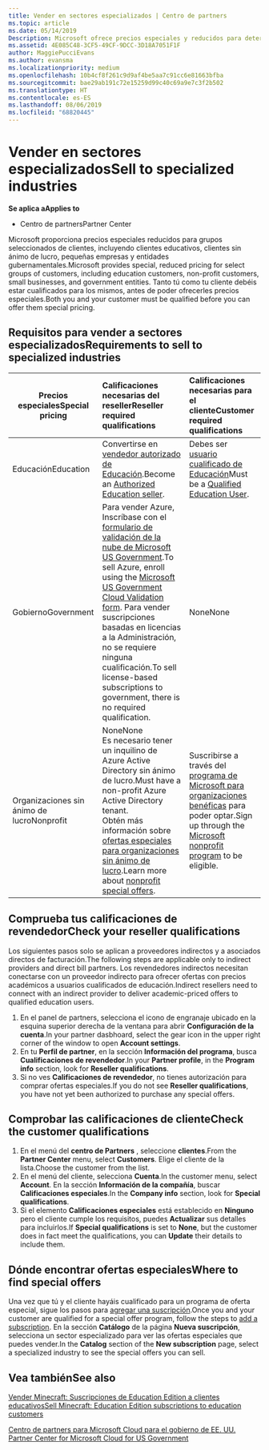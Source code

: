 ```yaml
---
title: Vender en sectores especializados | Centro de partners
ms.topic: article
ms.date: 05/14/2019
Description: Microsoft ofrece precios especiales y reducidos para determinados grupos de clientes, incluidos clientes de educación, clientes sin ánimo de lucro y usuarios de la administración pública.
ms.assetid: 4E085C48-3CF5-49CF-9DCC-3D18A7051F1F
author: MaggiePucciEvans
ms.author: evansma
ms.localizationpriority: medium
ms.openlocfilehash: 10b4cf8f261c9d9af4be5aa7c91cc6e81663bfba
ms.sourcegitcommit: bae29ab191c72e15259d99c40c69a9e7c3f2b502
ms.translationtype: HT
ms.contentlocale: es-ES
ms.lasthandoff: 08/06/2019
ms.locfileid: "68820445"
---
```

# <a name="sell-to-specialized-industries"></a><span data-ttu-id="8aa7f-103">Vender en sectores especializados</span><span class="sxs-lookup"><span data-stu-id="8aa7f-103">Sell to specialized industries</span></span>

<span data-ttu-id="8aa7f-104">**Se aplica a**</span><span class="sxs-lookup"><span data-stu-id="8aa7f-104">**Applies to**</span></span>

-  <span data-ttu-id="8aa7f-105">Centro de partners</span><span class="sxs-lookup"><span data-stu-id="8aa7f-105">Partner Center</span></span>

<span data-ttu-id="8aa7f-106">Microsoft proporciona precios especiales reducidos para grupos seleccionados de clientes, incluyendo clientes educativos, clientes sin ánimo de lucro, pequeñas empresas y entidades gubernamentales.</span><span class="sxs-lookup"><span data-stu-id="8aa7f-106">Microsoft provides special, reduced pricing for select groups of customers, including education customers, non-profit customers, small businesses, and government entities.</span></span> <span data-ttu-id="8aa7f-107">Tanto tú como tu cliente debéis estar cualificados para los mismos, antes de poder ofrecerles precios especiales.</span><span class="sxs-lookup"><span data-stu-id="8aa7f-107">Both you and your customer must be qualified before you can offer them special pricing.</span></span> 

## <a name="requirements-to-sell-to-specialized-industries"></a><span data-ttu-id="8aa7f-108">Requisitos para vender a sectores especializados</span><span class="sxs-lookup"><span data-stu-id="8aa7f-108">Requirements to sell to specialized industries</span></span>

|<span data-ttu-id="8aa7f-109">**Precios especiales**</span><span class="sxs-lookup"><span data-stu-id="8aa7f-109">**Special pricing**</span></span>   |<span data-ttu-id="8aa7f-110">**Calificaciones necesarias del reseller**</span><span class="sxs-lookup"><span data-stu-id="8aa7f-110">**Reseller required qualifications**</span></span>   |<span data-ttu-id="8aa7f-111">**Calificaciones necesarias para el cliente**</span><span class="sxs-lookup"><span data-stu-id="8aa7f-111">**Customer required qualifications**</span></span>   |
|----------------------------|:---------------------------------|:------------------------------------------|
|<span data-ttu-id="8aa7f-112">Educación</span><span class="sxs-lookup"><span data-stu-id="8aa7f-112">Education</span></span>   |<span data-ttu-id="8aa7f-113">Convertirse en [vendedor autorizado de Educación](https://www.mepn.com).</span><span class="sxs-lookup"><span data-stu-id="8aa7f-113">Become an [Authorized Education seller](https://www.mepn.com).</span></span>   | <span data-ttu-id="8aa7f-114">Debes ser [usuario cualificado de Educación](https://www.microsoftvolumelicensing.com/DocumentSearch.aspx?Mode=3&DocumentTypeId=7)</span><span class="sxs-lookup"><span data-stu-id="8aa7f-114">Must be a [Qualified Education User](https://www.microsoftvolumelicensing.com/DocumentSearch.aspx?Mode=3&DocumentTypeId=7).</span></span>   |
|<span data-ttu-id="8aa7f-115">Gobierno</span><span class="sxs-lookup"><span data-stu-id="8aa7f-115">Government</span></span>   |<span data-ttu-id="8aa7f-116">Para vender Azure, Inscríbase con el [formulario de validación de la nube de Microsoft US Government](https://azuregov.microsoft.com/csp).</span><span class="sxs-lookup"><span data-stu-id="8aa7f-116">To sell Azure, enroll using the [Microsoft US Government Cloud Validation form](https://azuregov.microsoft.com/csp).</span></span> <span data-ttu-id="8aa7f-117">Para vender suscripciones basadas en licencias a la Administración, no se requiere ninguna cualificación.</span><span class="sxs-lookup"><span data-stu-id="8aa7f-117">To sell license-based subscriptions to government, there is no required qualification.</span></span>|   <span data-ttu-id="8aa7f-118">None</span><span class="sxs-lookup"><span data-stu-id="8aa7f-118">None</span></span>|
|<span data-ttu-id="8aa7f-119">Organizaciones sin ánimo de lucro</span><span class="sxs-lookup"><span data-stu-id="8aa7f-119">Nonprofit</span></span>  |<span data-ttu-id="8aa7f-120">None</span><span class="sxs-lookup"><span data-stu-id="8aa7f-120">None</span></span><br><span data-ttu-id="8aa7f-121">Es necesario tener un inquilino de Azure Active Directory sin ánimo de lucro.</span><span class="sxs-lookup"><span data-stu-id="8aa7f-121">Must have a non-profit Azure Active Directory tenant.</span></span><br><span data-ttu-id="8aa7f-122">Obtén más información sobre [ofertas especiales para organizaciones sin ánimo de lucro](https://assetsprod.microsoft.com/mpn/nonprofit-skus-in-csp-faq.pdf).</span><span class="sxs-lookup"><span data-stu-id="8aa7f-122">Learn more about [nonprofit special offers](https://assetsprod.microsoft.com/mpn/nonprofit-skus-in-csp-faq.pdf).</span></span>   |<span data-ttu-id="8aa7f-123">Suscribirse a través del [programa de Microsoft para organizaciones benéficas](https://nonprofit.microsoft.com/#/register) para poder optar.</span><span class="sxs-lookup"><span data-stu-id="8aa7f-123">Sign up through the [Microsoft nonprofit program](https://nonprofit.microsoft.com/#/register) to be eligible.</span></span>   |


## <a name="check-your-reseller-qualifications"></a><span data-ttu-id="8aa7f-124">Comprueba tus calificaciones de revendedor</span><span class="sxs-lookup"><span data-stu-id="8aa7f-124">Check your reseller qualifications</span></span>

<span data-ttu-id="8aa7f-125">Los siguientes pasos solo se aplican a proveedores indirectos y a asociados directos de facturación.</span><span class="sxs-lookup"><span data-stu-id="8aa7f-125">The following steps are applicable only to indirect providers and direct bill partners.</span></span> <span data-ttu-id="8aa7f-126">Los revendedores indirectos necesitan conectarse con un proveedor indirecto para ofrecer ofertas con precios académicos a usuarios cualificados de educación.</span><span class="sxs-lookup"><span data-stu-id="8aa7f-126">Indirect resellers need to connect with an indirect provider to deliver academic-priced offers to qualified education users.</span></span> 

1.  <span data-ttu-id="8aa7f-127">En el panel de partners, selecciona el icono de engranaje ubicado en la esquina superior derecha de la ventana para abrir **Configuración de la cuenta**.</span><span class="sxs-lookup"><span data-stu-id="8aa7f-127">In your partner dasbhoard, select the gear icon in the upper right corner of the window to open **Account settings**.</span></span>
2.  <span data-ttu-id="8aa7f-128">En tu **Perfil de partner**, en la sección **Información del programa**, busca **Cualificaciones de revendedor**.</span><span class="sxs-lookup"><span data-stu-id="8aa7f-128">In your **Partner profile**, in the **Program info** section, look for **Reseller qualifications**.</span></span>
3.  <span data-ttu-id="8aa7f-129">Si no ves **Calificaciones de revendedor**, no tienes autorización para comprar ofertas especiales.</span><span class="sxs-lookup"><span data-stu-id="8aa7f-129">If you do not see **Reseller qualifications**, you have not yet been authorized to purchase any special offers.</span></span>

## <a name="check-the-customer-qualifications"></a><span data-ttu-id="8aa7f-130">Comprobar las calificaciones de cliente</span><span class="sxs-lookup"><span data-stu-id="8aa7f-130">Check the customer qualifications</span></span>

1.  <span data-ttu-id="8aa7f-131">En el menú del **centro de Partners** , seleccione **clientes**.</span><span class="sxs-lookup"><span data-stu-id="8aa7f-131">From the **Partner Center** menu, select **Customers**.</span></span> <span data-ttu-id="8aa7f-132">Elige el cliente de la lista.</span><span class="sxs-lookup"><span data-stu-id="8aa7f-132">Choose the customer from the list.</span></span>
2.  <span data-ttu-id="8aa7f-133">En el menú del cliente, selecciona **Cuenta**.</span><span class="sxs-lookup"><span data-stu-id="8aa7f-133">In the customer menu, select **Account**.</span></span> <span data-ttu-id="8aa7f-134">En la sección **Información de la compañía**, buscar **Calificaciones especiales**.</span><span class="sxs-lookup"><span data-stu-id="8aa7f-134">In the **Company info** section, look for **Special qualifications**.</span></span>
3.  <span data-ttu-id="8aa7f-135">Si el elemento **Calificaciones especiales** está establecido en **Ninguno** pero el cliente cumple los requisitos, puedes **Actualizar** sus detalles para incluirlos.</span><span class="sxs-lookup"><span data-stu-id="8aa7f-135">If **Special qualifications** is set to **None**, but the customer does in fact meet the qualifications, you can **Update** their details to include them.</span></span>

## <a name="where-to-find-special-offers"></a><span data-ttu-id="8aa7f-136">Dónde encontrar ofertas especiales</span><span class="sxs-lookup"><span data-stu-id="8aa7f-136">Where to find special offers</span></span>

<span data-ttu-id="8aa7f-137">Una vez que tú y el cliente hayáis cualificado para un programa de oferta especial, sigue los pasos para [agregar una suscripción](create-a-new-subscription.md).</span><span class="sxs-lookup"><span data-stu-id="8aa7f-137">Once you and your customer are qualified for a special offer program, follow the steps to [add a subscription](create-a-new-subscription.md).</span></span> <span data-ttu-id="8aa7f-138">En la sección **Catálogo** de la página **Nueva suscripción**, selecciona un sector especializado para ver las ofertas especiales que puedes vender.</span><span class="sxs-lookup"><span data-stu-id="8aa7f-138">In the **Catalog** section of the **New subscription** page, select a specialized industry to see the special offers you can sell.</span></span>

## <a name="see-also"></a><span data-ttu-id="8aa7f-139">Vea también</span><span class="sxs-lookup"><span data-stu-id="8aa7f-139">See also</span></span>

[<span data-ttu-id="8aa7f-140">Vender Minecraft: Suscripciones de Education Edition a clientes educativos</span><span class="sxs-lookup"><span data-stu-id="8aa7f-140">Sell Minecraft: Education Edition subscriptions to education customers</span></span>](minecraft-subscriptions.md)

[<span data-ttu-id="8aa7f-141">Centro de partners para Microsoft Cloud para el gobierno de EE. UU.</span><span class="sxs-lookup"><span data-stu-id="8aa7f-141"> Partner Center for Microsoft Cloud for US Government</span></span>](partner-center-for-microsoft-us-govt-cloud.md)


 

 

 




